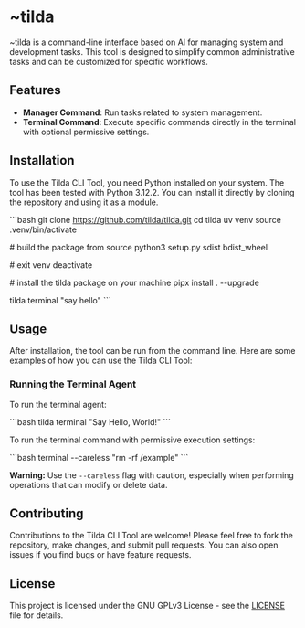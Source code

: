 
# ~tilda

~tilda is a command-line interface based on AI for managing system and development tasks. This tool is designed to simplify common administrative tasks and can be customized for specific workflows.

## Features

- **Manager Command**: Run tasks related to system management.
- **Terminal Command**: Execute specific commands directly in the terminal with optional permissive settings.

## Installation

To use the Tilda CLI Tool, you need Python installed on your system. The tool has been tested with Python 3.12.2. You can install it directly by cloning the repository and using it as a module.

\```bash
git clone https://github.com/tilda/tilda.git
cd tilda
uv venv
source .venv/bin/activate

\# build the package from source
python3 setup.py sdist bdist_wheel

\# exit venv
deactivate

\# install the tilda package on your machine
pipx install . --upgrade

tilda terminal "say hello"
\```

## Usage

After installation, the tool can be run from the command line. Here are some examples of how you can use the Tilda CLI Tool:

### Running the Terminal Agent

To run the terminal agent:

\```bash
tilda terminal "Say Hello, World!"
\```

To run the terminal command with permissive execution settings:

\```bash
terminal --careless "rm -rf /example"
\```

**Warning:** Use the `--careless` flag with caution, especially when performing operations that can modify or delete data.

## Contributing

Contributions to the Tilda CLI Tool are welcome! Please feel free to fork the repository, make changes, and submit pull requests. You can also open issues if you find bugs or have feature requests.

## License

This project is licensed under the GNU GPLv3 License - see the [LICENSE](LICENSE) file for details.
